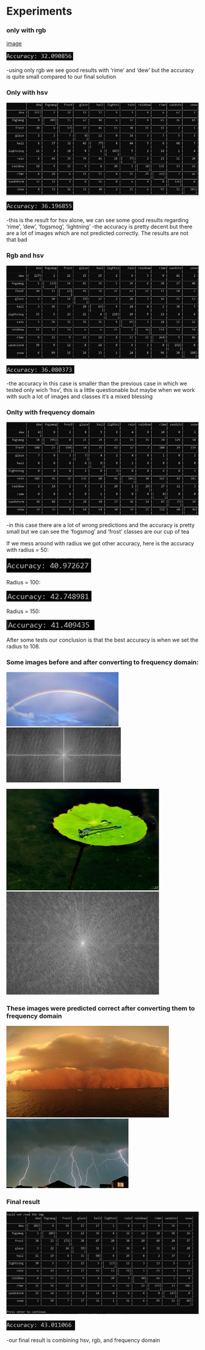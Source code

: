 # Experiments

### only with rgb
 [image](images/rgb.jpeg)

 ![image](images/rgb_acc.jpeg)
 
-using only rgb we see good results with ‘rime’ and ‘dew’ but the accuracy is quite small compared to our final solution

### Only with hsv
 ![image](images/hsv.jpeg)

 ![image](images/hsv_acc.jpeg)
 
-this is the result for hsv alone, we can see some good results regarding ‘rime’, ‘dew’, ‘fogsmog’, ‘lightning’
-the accuracy is pretty decent but there are a lot of images which are not predicted correctly. The results are not that bad










### Rgb and hsv
 ![image](images/rgb_hsv.jpeg)

 ![image](images/rgb_hsv_acc.jpeg)
 
-the accuracy in this case is smaller than the previous case in which we tested only wich ‘hsv’, this is a little questionable but maybe when we work with such a lot of images and classes it’s a mixed blessing



### Onlty with frequency domain
 ![image](images/freq.jpeg)
 
-in this case there are a lot of wrong predictions and the accuracy is pretty small but we can see the ‘fogsmog’ and ‘frost’ classes are our cup of tea




If we mess around with radius we got other accuracy, here is the accuracy with radius = 50:

 ![image](images/radius_50.png)
 
Radius = 100:

 ![image](images/radius_100.png)
 
Radius = 150:

 ![image](images/radius_150.png)
 
After some tests our conclusion is that the best accuracy is when we set the radius to 108.


### Some images before and after converting to frequency domain:

![image](images/0605.jpg) ![image](images/0605_frequency.jpg)


![image](images/2798.jpg) ![image](images/2798_frequency.jpg)


### These images were predicted correct after converting them to frequency domain

![image](images/right_pred.jpeg) ![image](images/right_pred2.jpeg)  



### Final result
 ![image](images/all.jpeg)
 
 ![image](images/accuracy_all.jpeg)
 
-our final result is combining hsv, rgb, and frequency domain
